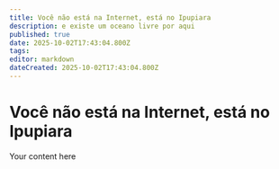 ```yaml
---
title: Você não está na Internet, está no Ipupiara
description: e existe um oceano livre por aqui
published: true
date: 2025-10-02T17:43:04.800Z
tags: 
editor: markdown
dateCreated: 2025-10-02T17:43:04.800Z
---
```


# Você não está na Internet, está no Ipupiara
Your content here